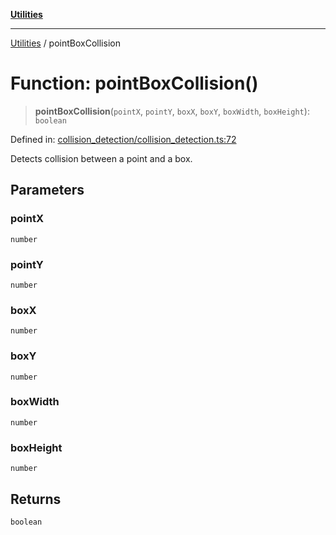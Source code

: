 [**Utilities**](../README.md)

***

[Utilities](../README.md) / pointBoxCollision

# Function: pointBoxCollision()

> **pointBoxCollision**(`pointX`, `pointY`, `boxX`, `boxY`, `boxWidth`, `boxHeight`): `boolean`

Defined in: [collision\_detection/collision\_detection.ts:72](https://github.com/noobiept/utilities/blob/fa81d9116003a677f25866bee864bc30213a9352/source/collision_detection/collision_detection.ts#L72)

Detects collision between a point and a box.

## Parameters

### pointX

`number`

### pointY

`number`

### boxX

`number`

### boxY

`number`

### boxWidth

`number`

### boxHeight

`number`

## Returns

`boolean`
